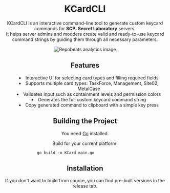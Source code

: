 <h1 align="center">KCardCLI</h1>

<p align="center">
  KCardCLI is an interactive command-line tool to generate custom keycard commands for <strong>SCP: Secret Laboratory</strong> servers.<br/>
  It helps server admins and modders create valid and ready-to-use keycard command strings by guiding them through all necessary parameters.
</p>

<p align="center">
  <img src="https://repobeats.axiom.co/api/embed/7ac5eab2201227aa7bfd9d3d931b22fd0959b577.svg" alt="Repobeats analytics image" />
</p>

<h2 align="center">Features</h2>

<ul align="center" style="list-style-position: inside; max-width: 600px; margin: auto;">
  <li>Interactive UI for selecting card types and filling required fields</li>
  <li>Supports multiple card types: TaskForce, Management, Site02, MetalCase</li>
  <li>Validates input such as containment levels and permission colors</li>
  <li>Generates the full custom keycard command string</li>
  <li>Copy generated command to clipboard with a simple key press</li>
</ul>

<h2 align="center">Building the Project</h2>

<p align="center">
  You need <a href="https://golang.org/dl/" target="_blank" rel="noopener noreferrer">Go</a> installed.
</p>

<p align="center">
  Build for your current platform:
</p>

<pre style="max-width: 300px; margin: auto;">
<code>go build -o KCard main.go</code>
</pre>

<h2 align="center">Installation</h2>

<p align="center">
  If you don't want to build from source, you can find pre-built versions in the release tab.
</p>
